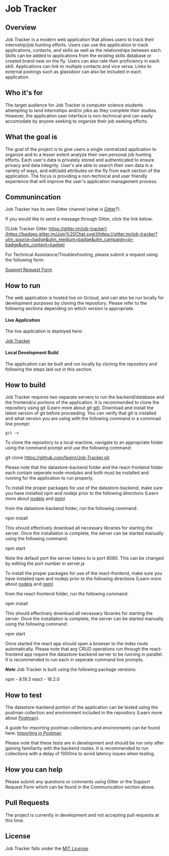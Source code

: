 # Job Tracker

## Overview

Job Tracker is a modern web application that allows users to track their internship/job hunting efforts. Users can use the appllication to track applications, contacts, and skills as well as the relationships between each. Skills can be added to applications from the existing skills database or created brand new on the fly. Users can also rate their proficiency in each skill. Applications can link to multiple contacts and vice versa. Links to external postings such as glassdoor can also be included in each application.

## Who it's for

The target audience for Job Tracker is computer science students attempting to land internships and/or jobs as they complete their studies. However, the application user interface is non-technical and can easily accomodate by anyone seeking to organize their job seeking efforts.

## What the goal is

The goal of the project is to give users a single centralized application to organize and to a lesser extent analyze their own personal job hunting efforts. Each user's data is privately stored and authenticated to ensure privacy and data integrity. User's are able to search their own data in a variety of ways, and edit/add attributes on the fly from each section of the application. The focus is providing a non-technical and user friendly experience that will improve the user's application management process.

## Communincation

Job Tracker has its own Gitter channel (what is [Gitter](https://blog.gitter.im/about/)?).

If you would like to send a message through Gitter, click the link below:

[![Job Tracker Gitter https://gitter.im/job-tracker](https://badges.gitter.im/Join%20Chat.svg)](https://gitter.im/job-tracker?utm_source=badge&utm_medium=badge&utm_campaign=pr-badge&utm_content=badge)

For Technical Assistance/Troubleshooting, please submit a request using the following form:

[Support Request Form](https://docs.google.com/forms/d/e/1FAIpQLSd7J5aOhvH-SSR2rKGSdWqwFDpwvSUAHCXQLzTQH5MZEUY8fg/viewform)

## How to run

The web application is hosted live on Gcloud, and can also be run locally for development purposes by cloning the repository. Please refer to the following sections depending on which version is appropriate.

#### Live Application

The live application is deployed here:

[Job Tracker](https://capstone-frontend-377023.uc.r.appspot.com)

#### Local Development Build

The application can be built and run locally by cloning the repository and following the steps laid out in this section.

## How to build

Job Tracker requires two separate servers to run the backend/database and the frontend/ui portions of the application. It is recommended to clone the repository using git (Learn more about git [git](https://git-scm.com/)). Download and install the latest version of git before proceeding. You can verify that git is installed and what version you are using with the following command in a commnad line prompt:

```
git -v
```
To clone the repository to a local machine, navigate to an appropriate folder using the command prompt and use the following command:

git clone https://github.com/faginr/Job-Tracker.git

Please note that the datastore-backend folder and the react-frontend folder each contain seperate node-modules and both must be installed and running for the application to run properly.

To install the proper packages for use of the datastore-backend, make sure you have installed npm and nodejs prior to the following directions (Learn more about [nodejs](https://nodejs.org/en/) and [npm](https://www.npmjs.com/)) 

from the datastore-backend folder, run the following command:

npm install

This should effectively download all necessary libraries for starting the server. Once the installation is complete, the server can be started manually using the following command:

npm start

Note the default port the server listens to is port 8080. This can be changed by editing the port number in server.js

To install the proper packages for use of the react-frontend, make sure you have installed npm and nodejs prior to the following directions (Learn more about [nodejs](https://nodejs.org/en/) and [npm](https://www.npmjs.com/))

from the react-frontend folder, run the following command:

npm install

This should effectively download all necessary libraries for starting the server. Once the installation is complete, the server can be started manually using the following command:

npm start

Once started the react app should open a browser to the index route automatically. Please note that any CRUD operations run through the react-frontend app require the datastore-backend server to be running in parallel. It is recommended to run each in seperate command line prompts.

***Note***
Job Tracker is built using the following package versions:

npm - 8.19.3
react - 18.2.0

## How to test

The datastore-backend portion of the application can be tested using the postman collection and environment included in the repository (Learn more about [Postman](https://www.postman.com/)).

A guide for importing postman collections and environments can be found here: [Importing in Postman](https://docs.saucelabs.com/api-testing/import-postman-collection/)

Please note that these tests are in development and should be run only after gaining familiarity with the backend routes. It is recommended to run collections with a delay of 1000ms to avoid latency issues when testing.

## How you can help

Please submit any questions or comments using Gitter or the Support Request Form which can be found in the Communication section above.

## Pull Requests

The project is currently in development and not accepting pull requests at this time.

## License

Job Tracker falls under the [MIT License](https://opensource.org/licenses/MIT).
